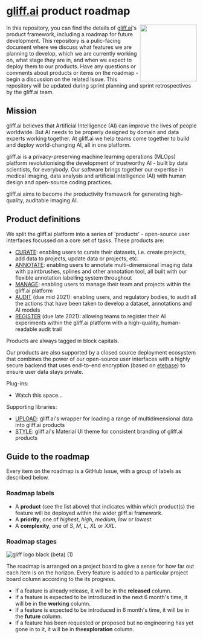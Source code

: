 # [gliff.ai](https://gliff.ai) product roadmap

<a href="https://gliff.ai"><img src="https://user-images.githubusercontent.com/7795189/124492005-cd649800-ddab-11eb-9000-f3c0831338b7.png" align="right" height="150"></a>

In this repository, you can find the details of [gliff.ai](https://gliff.ai)'s product framework, including a roadmap for future development.
This repository is a pulic-facing document where we discuss what features we are planning to develop, which we are currently working on, what stage they are in, and when we expect to deploy them to our products.
Have any questions or comments about products or items on the roadmap - begin a discussion on the related Issue.
This repository will be updated during sprint planning and sprint retrospectives by the gliff.ai team.

## Mission

gliff.ai believes that Artificial Intelligence (AI) can improve the lives of people worldwide.
But AI needs to be properly designed by domain and data experts working together.
At gliff.ai we help teams come together to build and deploy world-changing AI, all in one platform.

gliff.ai is a privacy-preserving machine learning operations (MLOps) platform revolutionising the development of trustworthy AI - built by data scientists, for everybody.
Our software brings together our expertise in medical imaging, data analysis and artificial intelligence (AI) with human design and open-source coding practices.

gliff.ai aims to become *the* productivity framework for generating high-quality, auditable imaging AI.

## Product definitions

We split the gliff.ai platform into a series of 'products' - open-source user interfaces focussed on a core set of tasks.
These products are:
- [CURATE](https://github.com/gliff-ai/curate): enabling users to curate their datasets, i.e. create projects, add data to projects, update data or projects, etc.
- [ANNOTATE](https://github.com/gliff-ai/annotate): enabling users to annotate multi-dimensional imaging data with paintbrushes, splines and other annotation tool, all built with our flexible annotation labelling system throughout
- [MANAGE](https://github.com/gliff-ai/manage): enabling users to manage their team and projects within the gliff.ai platform
- [AUDIT](https://github.com/gliff-ai/audit) (due mid 2021): enabling users, and regulatory bodies, to audit all the actions that have been taken to develop a dataset, annotations and AI models
- [REGISTER](https://github.com/gliff-ai/register) (due late 2021): allowing teams to register their AI experiments within the gliff.ai platform with a high-quality, human-readable audit trail

Products are always tagged in block capitals.

Our products are also supported by a closed source deployment ecosystem that combines the power of our open-source user interfaces with a highly secure backend that uses end-to-end encryption (based on [etebase](https://github.com/etesync)) to ensure user data stays private.

Plug-ins:
- Watch this space...

Supporting libraries:
- [UPLOAD](https://github.com/gliff-ai/upload): gliff.ai's wrapper for loading a range of multidimensional data into gliff.ai products
- [STYLE](https://github.com/gliff-ai/style): gliff.ai's Material UI theme for consistent branding of gliff.ai products

## Guide to the roadmap

Every item on the roadmap is a GitHub Issue, with a group of labels as described below.

### Roadmap labels

- A **product** (see the list above) that indicates within which product(s) the feature will be deployed within the wider gliff.ai framework.
- A **priority**, one of *highest*, *high*, *medium*, *low* or *lowest*.
- A **complexity**, one of *S*, *M*, *L*, *XL* or *XXL*.

### Roadmap stages
![gliff logo black (beta) (1)](https://user-images.githubusercontent.com/7795189/124491994-ca69a780-ddab-11eb-8766-255cd36b166b.png)

The roadmap is arranged on a project board to give a sense for how far out each item is on the horizon.
Every feature is added to a particular project board column according to the its progress.

- If a feature is already release, it will be in the **released** column.
- If a feature is expected to be introduced in the next 6 month's time, it will be in the **working** column.
- If a feature is expected to be introduced in 6 month's time, it will be in the **future** column.
- If a feature has been requested or proposed but no engineering has yet gone in to it, it will be in the**exploration** column.
